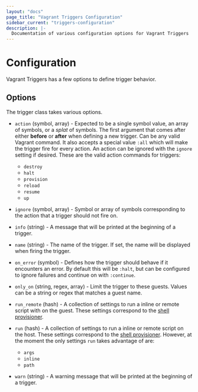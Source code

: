 ```yaml
---
layout: "docs"
page_title: "Vagrant Triggers Configuration"
sidebar_current: "triggers-configuration"
description: |-
  Documentation of various configuration options for Vagrant Triggers
---
```


# Configuration

Vagrant Triggers has a few options to define trigger behavior.

## Options

The trigger class takes various options.

* `action` (symbol, array) - Expected to be a single symbol value, an array of symbols, or a _splat_ of symbols. The first argument that comes after either __before__ or __after__ when defining a new trigger. Can be any valid Vagrant command. It also accepts a special value `:all` which will make the trigger fire for every action. An action can be ignored with the `ignore` setting if desired. These are the valid action commands for triggers:

  - `destroy`
  - `halt`
  - `provision`
  - `reload`
  - `resume`
  - `up`

* `ignore` (symbol, array) - Symbol or array of symbols corresponding to the action that a trigger should not fire on.

* `info` (string) - A message that will be printed at the beginning of a trigger.

* `name` (string) - The name of the trigger. If set, the name will be displayed when firing the trigger.

* `on_error` (symbol) - Defines how the trigger should behave if it encounters an error. By default this will be `:halt`, but can be configured to ignore failures and continue on with `:continue`.

* `only_on` (string, regex, array) - Limit the trigger to these guests. Values can be a string or regex that matches a guest name.

* `run_remote` (hash) - A collection of settings to run a inline or remote script with on the guest. These settings correspond to the [shell provisioner](/docs/provisioning/shell.html).

* `run` (hash) - A collection of settings to run a inline or remote script on the host. These settings correspond to the [shell provisioner](/docs/provisioning/shell.html). However, at the moment the only settings `run` takes advantage of are:
  + `args`
  + `inline`
  + `path`

* `warn` (string) - A warning message that will be printed at the beginning of a trigger.
